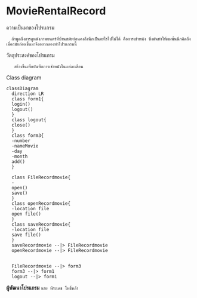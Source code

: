 # MovieRentalRecord
ความเป็นมาของโปรเเกรม

      ถ้าพูดถึงการดูหนังภาพยนตร์ที่บ้านสมัยก่อนคงถึงนึกเป็นอะไรไปไม่ได้ คือการเช่าหนัง ซึ่งมันทำให้ผมนั้นนึกคิดถึงเมื่อสมัยก่อนขึ้นมาจึงอยากลองทำโปรเเกรมนี้
วัตถุประสงค์ของโปรแกรม

       สร้างขึ้นเพื่อบันทึกการเช่าหนังในเเต่ละเดือน
Class diagram
```mermaid
classDiagram
  direction LR
  class form1{
  login()
  logout()
  }
  class logout{
  close()
  }
  class form3{
  -number
  -nameMovie
  -day
  -month
  add()
  }
  
  class FileRecordmovie{
  -
  open()
  save()
  }
  class openRecordmovie{
  -location file
  open file()
  }
  class saveRecordmovie{
  -location file
  save file()
  }
  saveRecordmovie --|> FileRecordmovie
  openRecordmovie --|> FileRecordmovie
 
  
  FileRecordmovie --|> form3
  form3 --|> form1
  logout --|> form1
  ```

**ผู้พัฒนาโปรแกรม**
```นาย พีระเดช โพธิ์หล้า```
       
